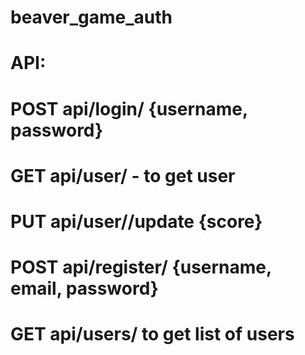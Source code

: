 # beaver_game_auth
# API:
# POST api/login/ {username, password}
# GET api/user/ - to get user
# PUT api/user//update  {score}
# POST api/register/ {username, email, password}
# GET api/users/ to get list of users 
